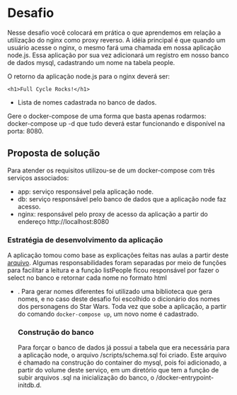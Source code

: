 # Desafio

Nesse desafio você colocará em prática o que aprendemos em relação a utilização do nginx como proxy reverso. A idéia principal é que quando um usuário acesse o nginx, o mesmo fará uma chamada em nossa aplicação node.js. Essa aplicação por sua vez adicionará um registro em nosso banco de dados mysql, cadastrando um nome na tabela people.

O retorno da aplicação node.js para o nginx deverá ser:

`<h1>Full Cycle Rocks!</h1>`

- Lista de nomes cadastrada no banco de dados.

Gere o docker-compose de uma forma que basta apenas rodarmos: docker-compose up -d que tudo deverá estar funcionando e disponível na porta: 8080.

## Proposta de solução

Para atender os requisitos utilizou-se de um docker-compose com três serviços associados:
- app: serviço responsável pela aplicação node.
- db: serviço responsável pelo banco de dados que a aplicação node faz acesso.
- nginx: responsável pelo proxy de acesso da aplicação a partir do endereço http://localhost:8080

### Estratégia de desenvolvimento da aplicação

A aplicação tomou como base as explicações feitas nas aulas a partir deste [arquivo](https://github.com/codeedu/fullcycle2.0-devops-docker/blob/main/node/index.js).
Algumas responsabilidades foram separadas por meio de funções para facilitar a leitura e a função listPeople ficou responsável por fazer o select no banco e retornar cada nome no formato html <ul><li>. Para gerar nomes diferentes foi utilizado uma biblioteca que gera nomes, e no caso deste desafio foi escolhido o dicionário dos nomes dos personagens do Star Wars.
Toda vez que sobe a aplicação, a partir do comando `docker-compose up`, um novo nome é cadastrado.

### Construção do banco

Para forçar o banco de dados já possui a tabela que era necessária para a aplicação node, o arquivo /scripts/schema.sql foi criado. Este arquivo é chamado na construção do container do mysql, pois
foi adicionado, a partir do volume deste serviço, em um diretório que tem a função de subir arquivos .sql na inicialização do banco, o /docker-entrypoint-initdb.d.


